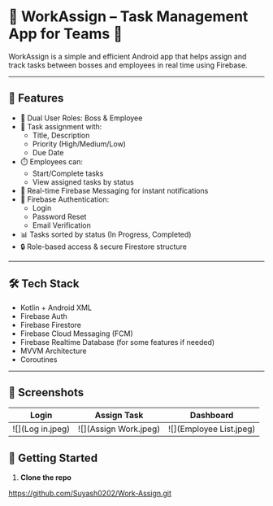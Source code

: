 # 📱 WorkAssign – Task Management App for Teams 🚀

WorkAssign is a simple and efficient Android app that helps assign and track tasks between bosses and employees in real time using Firebase.

---

## 🔑 Features

- 👥 Dual User Roles: Boss & Employee
- 📝 Task assignment with:
  - Title, Description
  - Priority (High/Medium/Low)
  - Due Date
- ⏱️ Employees can:
  - Start/Complete tasks
  - View assigned tasks by status
- 🔔 Real-time Firebase Messaging for instant notifications
- 🔐 Firebase Authentication:
  - Login
  - Password Reset
  - Email Verification
- 📊 Tasks sorted by status (In Progress, Completed)
- 🔒 Role-based access & secure Firestore structure

---

## 🛠 Tech Stack

- Kotlin + Android XML
- Firebase Auth
- Firebase Firestore
- Firebase Cloud Messaging (FCM)
- Firebase Realtime Database (for some features if needed)
- MVVM Architecture
- Coroutines 

---

## 📸 Screenshots

| Login | Assign Task | Dashboard |
|-------|-------------|-----------|
| ![](Log in.jpeg) | ![](Assign Work.jpeg) | ![](Employee List.jpeg) |



## 🚀 Getting Started

1. **Clone the repo**
 
https://github.com/Suyash0202/Work-Assign.git
